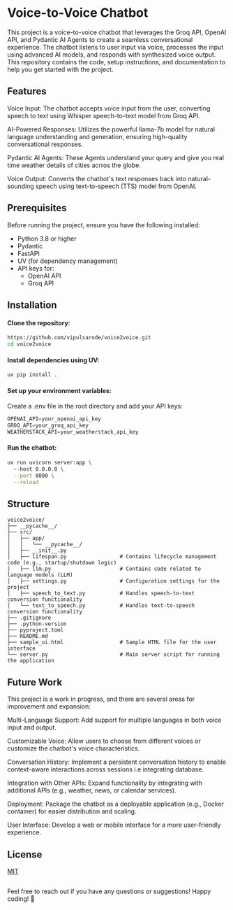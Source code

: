 
# Voice-to-Voice Chatbot

This project is a voice-to-voice chatbot that leverages the Groq API, OpenAI API, and Pydantic AI Agents to create a seamless conversational experience. The chatbot listens to user input via voice, processes the input using advanced AI models, and responds with synthesized voice output. This repository contains the code, setup instructions, and documentation to help you get started with the project.

## Features

Voice Input: The chatbot accepts voice input from the user, converting speech to text using Whisper speech-to-text model from Groq API.

AI-Powered Responses: Utilizes the powerful llama-7b model for natural language understanding and generation, ensuring high-quality conversational responses.

Pydantic AI Agents: These Agents understand your query and give you real time weather details of cities acrros the globe.

Voice Output: Converts the chatbot's text responses back into natural-sounding speech using text-to-speech (TTS) model from OpenAI.

## Prerequisites
Before running the project, ensure you have the following installed:

- Python 3.8 or higher
- Pydantic
- FastAPI
- UV (for dependency management)
- API keys for:
    - OpenAI API
    - Groq API



## Installation
#### Clone the repository:

```bash
https://github.com/vipulsarode/voice2voice.git
cd voice2voice
```

#### Install dependencies using UV:

```bash
uv pip install .
```

#### Set up your environment variables:

Create a .env file in the root directory and add your API keys:

```python
OPENAI_API=your_openai_api_key
GROQ_API=your_groq_api_key
WEATHERSTACK_API=your_weatherstack_api_key
```

#### Run the chatbot:

```bash
uv run uvicorn server:app \                                        
  --host 0.0.0.0 \
  --port 8000 \
  --reload
```

## Structure
```
voice2voice/
├── __pycache__/                   
├── src/                            
│   ├── app/                        
│   │   └── __pycache__/            
│   ├── __init__.py                 
│   ├── lifespan.py                 # Contains lifecycle management code (e.g., startup/shutdown logic)
│   ├── llm.py                      # Contains code related to language models (LLM)
│   ├── settings.py                 # Configuration settings for the project
│   ├── speech_to_text.py           # Handles speech-to-text conversion functionality
│   └── text_to_speech.py           # Handles text-to-speech conversion functionality
├── .gitignore                      
├── .python-version                 
├── pyproject.toml                  
├── README.md                       
├── sample_ui.html                  # Sample HTML file for the user interface
└── server.py                       # Main server script for running the application
```

## Future Work
This project is a work in progress, and there are several areas for improvement and expansion:

Multi-Language Support: Add support for multiple languages in both voice input and output.

Customizable Voice: Allow users to choose from different voices or customize the chatbot's voice characteristics.

Conversation History: Implement a persistent conversation history to enable context-aware interactions across sessions i.e integrating database.

Integration with Other APIs: Expand functionality by integrating with additional APIs (e.g., weather, news, or calendar services).

Deployment: Package the chatbot as a deployable application (e.g., Docker container) for easier distribution and scaling.

User Interface: Develop a web or mobile interface for a more user-friendly experience.




## License
[MIT](https://choosealicense.com/licenses/mit/)
##
Feel free to reach out if you have any questions or suggestions! Happy coding! 🚀

